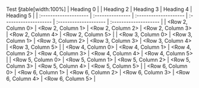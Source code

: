 Test
§table[width:100%]
| Heading 0 | | Heading 2 | Heading 3 | Heading 4 | Heading 5 |
| :-------------------- | :--------------- | :-------------------- | :-------------------- | :-------------------- | :-------------------- |
| <Row 2, Column 0> | <Row 2, Column 1> | <Row 2, Column 2> | <Row 2, Column 3> | <Row 2, Column 4> | <Row 2, Column 5> |
| <Row 3, Column 0> | <Row 3, Column 1> | <Row 3, Column 2> | <Row 3, Column 3> | <Row 3, Column 4> | <Row 3, Column 5> |
| <Row 4, Column 0> | <Row 4, Column 1> | <Row 4, Column 2> | <Row 4, Column 3> | <Row 4, Column 4> | <Row 4, Column 5> |
| <Row 5, Column 0> | <Row 5, Column 1> | <Row 5, Column 2> | <Row 5, Column 3> | <Row 5, Column 4> | <Row 5, Column 5> |
| <Row 6, Column 0> | <Row 6, Column 1> | <Row 6, Column 2> | <Row 6, Column 3> | <Row 6, Column 4> | <Row 6, Column 5> |